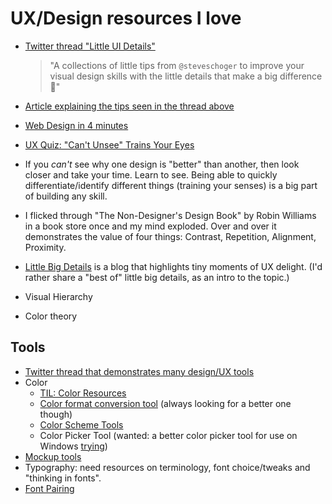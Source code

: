 ﻿# UX/Design resources I love


- [Twitter thread "Little UI Details"](https://twitter.com/i/events/880688233641848832?s=13)

	> "A collections of little tips from `@steveschoger` to improve your visual design skills with the little details that make a big difference 👏"
- [Article explaining the tips seen in the thread above](https://medium.com/refactoring-ui/7-practical-tips-for-cheating-at-design-40c736799886)
- [Web Design in 4 minutes](https://jgthms.com/web-design-in-4-minutes/)
- [UX Quiz: "Can't Unsee" Trains Your Eyes](https://cantunsee.space/)
- If you *can't* see why one design is "better" than another, then look closer and take your time. Learn to see. Being able to quickly differentiate/identify different things (training your senses) is a big part of building any skill.
- I flicked through "The Non-Designer's Design Book" by Robin Williams in a book store once and my mind exploded. Over and over it demonstrates the value of four things: Contrast, Repetition, Alignment, Proximity.
- [Little Big Details](https://littlebigdetails.com/) is a blog that highlights tiny moments of UX delight. (I'd rather share a "best of" little big details, as an intro to the topic.)
- Visual Hierarchy
- Color theory


## Tools

- [Twitter thread that demonstrates many design/UX tools](https://twitter.com/JoshWComeau/status/1212416797254832130)
- Color
	- [TIL: Color Resources](../design/color_resources.md)
	- [Color format conversion tool](https://www.w3schools.com/colors/colors_converter.asp) (always looking for a better one though)
	- [Color Scheme Tools](https://yourfirstproduct.com/info/colorsschemes)
	- Color Picker Tool (wanted: a better color picker tool for use on Windows [trying](http://instant-eyedropper.com/))
- [Mockup tools](https://yourfirstproduct.com/info/mockups)
- Typography: need resources on terminology, font choice/tweaks and "thinking in fonts".
- [Font Pairing](https://yourfirstproduct.com/info/fonts-and-font-pairing)